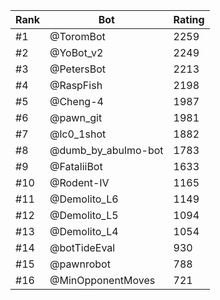 Rank|Bot|Rating
---|---|---
#1|@ToromBot|2259
#2|@YoBot_v2|2249
#3|@PetersBot|2213
#4|@RaspFish|2198
#5|@Cheng-4|1987
#6|@pawn_git|1981
#7|@lc0_1shot|1882
#8|@dumb_by_abulmo-bot|1783
#9|@FataliiBot|1633
#10|@Rodent-IV|1165
#11|@Demolito_L6|1149
#12|@Demolito_L5|1094
#13|@Demolito_L4|1054
#14|@botTideEval|930
#15|@pawnrobot|788
#16|@MinOpponentMoves|721
